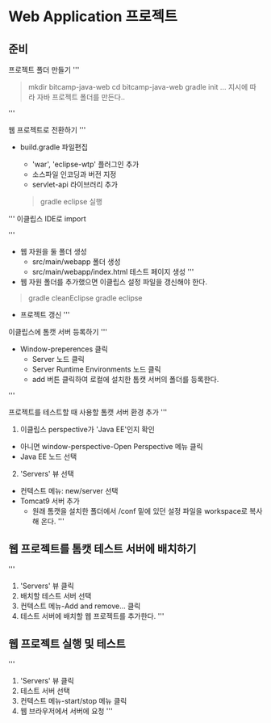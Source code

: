 # Web Application 프로젝트

## 준비

프로젝트 폴더 만들기
'''
 > mkdir bitcamp-java-web
 > cd bitcamp-java-web
 > gradle init
... 지시에 따라 자바 프로젝트 폴더를 만든다..

'''

웹 프로젝트로 전환하기
'''
- build.gradle 파일편집
  - 'war', 'eclipse-wtp' 플러그인 추가
  - 소스파일 인코딩과 버전 지정
  - servlet-api 라이브러리 추가
  
  > gradle eclipse 실행
  
'''
이클립스 IDE로 import

'''
- 웹 자원을 둘 폴더 생성
  - src/main/webapp 폴더 생성
  - src/main/webapp/index.html 테스트 페이지 생성
'''
- 웹 자원 폴더를 추가했으면 이클립스 설정 파일을 갱신해야 한다.
 > gradle cleanEclipse
 > gradle eclipse
 - 프로젝트 갱신
'''

이클립스에 톰캣 서버 등록하기
'''
- Window-preperences 클릭
  - Server 노드 클릭
  - Server Runtime Environments 노드 클릭
  - add 버튼 클릭하여 로컬에 설치한 톰캣 서버의 폴더를 등록한다.

'''

프로젝트를 테스트할 때 사용할 톰캣 서버 환경 추가
'''
1) 이클립스 perspective가 'Java EE'인지 확인
  - 아니면 window-perspective-Open Perspective 메뉴 클릭
  - Java EE 노드 선택
2) 'Servers' 뷰 선택
  - 컨텍스트 메뉴: new/server 선택
  - Tomcat9 서버 추가
    - 원래 톰캣을 설치한 폴더에서 /conf 밑에 있던 설정 파일을 workspace로 복사해 온다.
'''

## 웹 프로젝트를 톰캣 테스트 서버에 배치하기

'''
1) 'Servers' 뷰 클릭
2) 배치할 테스트 서버 선택
3) 컨텍스트 메뉴-Add and remove... 클릭
4) 테스트 서버에 배치할 웹 프로젝트를 추가한다.
'''

## 웹 프로젝트 실행 및 테스트

'''
1) 'Servers' 뷰 클릭
2) 테스트 서버 선택
3) 컨텍스트 메뉴-start/stop 메뉴 클릭
4) 웹 브라우저에서 서버에 요청
'''